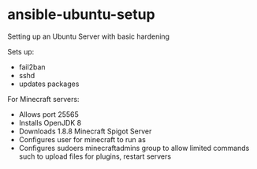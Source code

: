 # ansible-ubuntu-setup
Setting up an Ubuntu Server with basic hardening

Sets up: 
* fail2ban
* sshd
* updates packages


For Minecraft servers:

* Allows port 25565
* Installs OpenJDK 8
* Downloads 1.8.8 Minecraft Spigot Server
* Configures user for minecraft to run as
* Configures sudoers minecraftadmins group to allow limited commands such to upload files for plugins, restart servers
